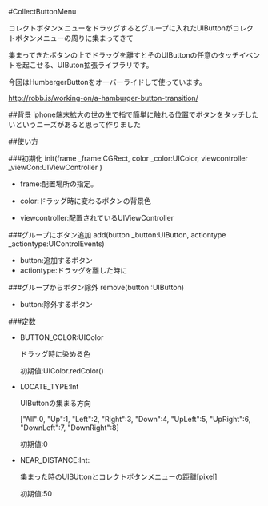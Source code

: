 #CollectButtonMenu

コレクトボタンメニューをドラッグするとグループに入れたUIButtonがコレクトボタンメニューの周りに集まってきて

集まってきたボタンの上でドラッグを離すとそのUIButtonの任意のタッチイベントを起こせる、UIButon拡張ライブラリです。

今回はHumbergerButtonをオーバーライドして使っています。

http://robb.is/working-on/a-hamburger-button-transition/

##背景
iphone端末拡大の世の生で指で簡単に触れる位置でボタンをタッチしたいというニーズがあると思って作りました

##使い方

###初期化
init(frame _frame:CGRect, color _color:UIColor, viewcontroller _viewCon:UIViewController )

- frame:配置場所の指定。

- color:ドラッグ時に変わるボタンの背景色

- viewcontroller:配置されているUIViewController

###グループにボタン追加
add(button _button:UIButton, actiontype _actiontype:UIControlEvents)

- button:追加するボタン
- actiontype:ドラッグを離した時に


###グループからボタン除外
remove(button :UIButton)

- button:除外するボタン

###定数

- BUTTON_COLOR:UIColor

  ドラッグ時に染める色

  初期値:UIColor.redColor()

- LOCATE_TYPE:Int

  UIButtonの集まる方向

  ["All":0, "Up":1, "Left":2, "Right":3, "Down":4, "UpLeft":5, "UpRight":6, "DownLeft":7, "DownRight":8]

  初期値:0

- NEAR_DISTANCE:Int:

  集まった時のUIBUttonとコレクトボタンメニューの距離[pixel]

  初期値:50
